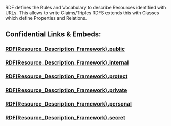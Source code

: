 RDF defines the Rules and Vocabulary to describe Resources identified with URLs. 
This allows to write Claims/Triples 
RDFS extends this with Classes which define Properties and Relations. 

## Confidential Links & Embeds: 

### [RDF(Resource_Description_Framework).public](/_public/RDF(Resource_Description_Framework).public.md) 

### [RDF(Resource_Description_Framework).internal](/_internal/RDF(Resource_Description_Framework).internal.md) 

### [RDF(Resource_Description_Framework).protect](/_protect/RDF(Resource_Description_Framework).protect.md) 

### [RDF(Resource_Description_Framework).private](/_private/RDF(Resource_Description_Framework).private.md) 

### [RDF(Resource_Description_Framework).personal](/_personal/RDF(Resource_Description_Framework).personal.md) 

### [RDF(Resource_Description_Framework).secret](/_secret/RDF(Resource_Description_Framework).secret.md)

